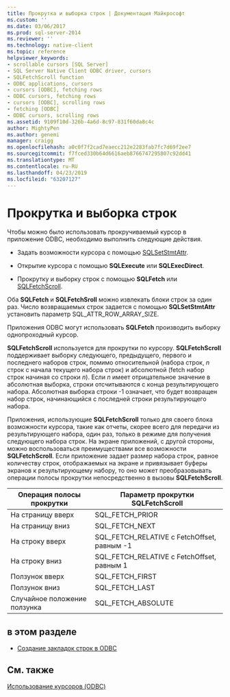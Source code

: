 ```yaml
---
title: Прокрутка и выборка строк | Документация Майкрософт
ms.custom: ''
ms.date: 03/06/2017
ms.prod: sql-server-2014
ms.reviewer: ''
ms.technology: native-client
ms.topic: reference
helpviewer_keywords:
- scrollable cursors [SQL Server]
- SQL Server Native Client ODBC driver, cursors
- SQLFetchScroll function
- ODBC applications, cursors
- cursors [ODBC], fetching rows
- ODBC cursors, fetching rows
- cursors [ODBC], scrolling rows
- fetching [ODBC]
- ODBC cursors, scrolling rows
ms.assetid: 9109f10d-326b-4a6d-8c97-831f60da8c4c
author: MightyPen
ms.author: genemi
manager: craigg
ms.openlocfilehash: a0c0f7f2cad7eaecc212e2283fab7fc7d69f2ee7
ms.sourcegitcommit: f7fced330b64d6616aeb8766747295807c92dd41
ms.translationtype: MT
ms.contentlocale: ru-RU
ms.lasthandoff: 04/23/2019
ms.locfileid: "63207127"
---
```

# <a name="scrolling-and-fetching-rows"></a>Прокрутка и выборка строк
  Чтобы можно было использовать прокручиваемый курсор в приложение ODBC, необходимо выполнить следующие действия.  
  
-   Задать возможности курсора с помощью [SQLSetStmtAttr](../native-client-odbc-api/sqlsetstmtattr.md).  
  
-   Открытие курсора с помощью **SQLExecute** или **SQLExecDirect**.  
  
-   Прокрутку и выборку строк с помощью **SQLFetch** или [SQLFetchScroll](../native-client-odbc-api/sqlfetchscroll.md).  
  
 Оба **SQLFetch** и **SQLFetchSroll** можно извлекать блоки строк за один раз. Число возвращаемых строк задается с помощью **SQLSetStmtAttr** установить параметр SQL_ATTR_ROW_ARRAY_SIZE.  
  
 Приложения ODBC могут использовать **SQLFetch** производить выборку однопроходный курсор.  
  
 **SQLFetchScroll** используется для прокрутки по курсору. **SQLFetchScroll** поддерживает выборку следующего, предыдущего, первого и последнего наборов строк, помимо относительной (набора строк, *n* строк с начала текущего набора строк) и абсолютной (fetch набор строк начиная со строки *n*). Если *n* имеет отрицательное значение в абсолютная выборка, строки отсчитываются с конца результирующего набора. Абсолютная выборка строки -1 означает, что будет возвращен набор строк, начинающийся с последней строки результирующего набора.  
  
 Приложения, использующие **SQLFetchScroll** только для своего блока возможности курсора, такие как отчеты, скорее всего для передачи из результирующего набора, один раз, только в режиме для получения следующего набора строк. На экране приложений, с другой стороны, можно воспользоваться преимуществами все возможности **SQLFetchScroll**. Если приложение задает размер набора строк, равное количеству строк, отображаемых на экране и привязывает буферы экранов к результирующему набору, то оно может преобразовывать операции полосы прокрутки непосредственно в вызовы **SQLFetchScroll**.  
  
|Операция полосы прокрутки|Параметр прокрутки SQLFetchScroll|  
|--------------------------|-------------------------------------|  
|На страницу вверх|SQL_FETCH_PRIOR|  
|На страницу вниз|SQL_FETCH_NEXT|  
|На строку вверх|SQL_FETCH_RELATIVE с FetchOffset, равным -1|  
|На строку вниз|SQL_FETCH_RELATIVE с FetchOffset, равным 1|  
|Ползунок вверх|SQL_FETCH_FIRST|  
|Ползунок вниз|SQL_FETCH_LAST|  
|Случайное положение ползунка|SQL_FETCH_ABSOLUTE|  
  
## <a name="in-this-section"></a>в этом разделе  
  
-   [Создание закладок строк в ODBC](scrolling-and-fetching-rows-bookmarking-rows-in-odbc.md)  
  
## <a name="see-also"></a>См. также  
 [Использование курсоров &#40;ODBC&#41;](using-cursors-odbc.md)  
  
  
